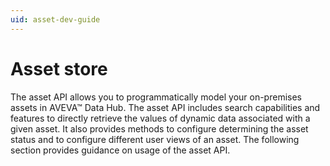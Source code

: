 ```yaml
---
uid: asset-dev-guide
---
```


# Asset store

The asset API allows you to programmatically model your on-premises assets in AVEVA&trade; Data Hub. 
The asset API includes search capabilities and features to directly retrieve the values of dynamic data associated with a given asset. It also provides methods to configure determining the asset status and to configure different user views of an asset.
The following section provides guidance on usage of the asset API.